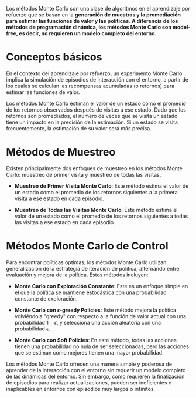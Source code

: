 Los métodos Monte Carlo son una clase de algoritmos en el aprendizaje por refuerzo que se basan en la **generación de muestras y la promediación para estimar las funciones de valor y las políticas**. **A diferencia de los métodos de programación dinámica, los métodos Monte Carlo son model-free, es decir, no requieren un modelo completo del entorno**.

# Conceptos básicos

En el contexto del aprendizaje por refuerzo, un experimento Monte Carlo implica la simulación de episodios de interacción con el entorno, a partir de los cuales se calculan las recompensas acumuladas (o retornos) para estimar las funciones de valor.

Los métodos Monte Carlo estiman el valor de un estado como el promedio de los retornos observados después de visitas a ese estado. Dado que los retornos son promediados, el número de veces que se visita un estado tiene un impacto en la precisión de la estimación. Si un estado se visita frecuentemente, la estimación de su valor será más precisa.

# Métodos de Muestreo

Existen principalmente dos enfoques de muestreo en los métodos Monte Carlo: muestreo de primer visita y muestreo de todas las visitas.

- **Muestreo de Primer Visita Monte Carlo**: Este método estima el valor de un estado como el promedio de los retornos siguientes a la primera visita a ese estado en cada episodio.

- **Muestreo de Todas las Visitas Monte Carlo**: Este método estima el valor de un estado como el promedio de los retornos siguientes a todas las visitas a ese estado en cada episodio.

# Métodos Monte Carlo de Control

Para encontrar políticas óptimas, los métodos Monte Carlo utilizan generalización de la estrategia de iteración de política, alternando entre evaluación y mejora de la política. Estos métodos incluyen:

- **Monte Carlo con Exploración Constante**: Este es un enfoque simple en el que la política se mantiene estocástica con una probabilidad constante de exploración.

- **Monte Carlo con $\epsilon$-greedy Policies**: Este método mejora la política volviéndola "greedy" con respecto a la función de valor actual con una probabilidad $1-\epsilon$, y selecciona una acción aleatoria con una probabilidad $\epsilon$.

- **Monte Carlo con Soft Policies**: En este método, todas las acciones tienen una probabilidad no nula de ser seleccionadas, pero las acciones que se estiman como mejores tienen una mayor probabilidad.

Los métodos Monte Carlo ofrecen una manera simple y poderosa de aprender de la interacción con el entorno sin requerir un modelo completo de las dinámicas del entorno. Sin embargo, como requieren la finalización de episodios para realizar actualizaciones, pueden ser ineficientes o inaplicables en entornos con episodios muy largos o infinitos.
